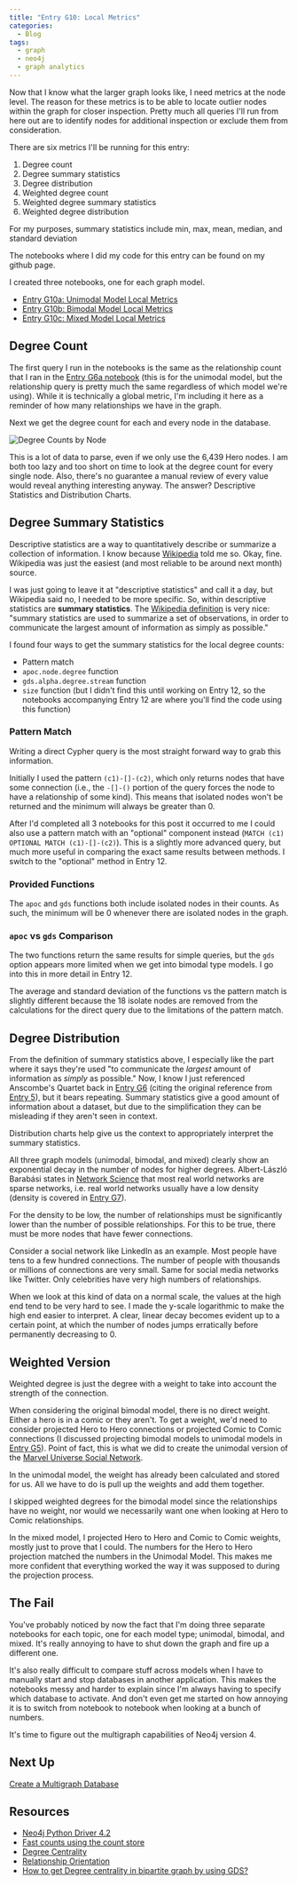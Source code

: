 ```yaml
---
title: "Entry G10: Local Metrics"
categories:
  - Blog 
tags:
  - graph
  - neo4j
  - graph analytics
---
```


Now that I know what the larger graph looks like, I need metrics at the node level. The reason for these metrics is to be able to locate outlier nodes within the graph for closer inspection. Pretty much all queries I'll run from here out are to identify nodes for additional inspection or exclude them from consideration.

There are six metrics I'll be running for this entry:

1. Degree count
2. Degree summary statistics
3. Degree distribution
4. Weighted degree count
5. Weighted degree summary statistics
6. Weighted degree distribution

For my purposes, summary statistics include min, max, mean, median, and standard deviation

The notebooks where I did my code for this entry can be found on my github page.

I created three notebooks, one for each graph model.

- [Entry G10a: Unimodal Model Local Metrics](https://github.com/julielinx/datascience_diaries/blob/master/graph/10a_nb_uni_local_metrics.ipynb)
- [Entry G10b: Bimodal Model Local Metrics](https://github.com/julielinx/datascience_diaries/blob/master/graph/10b_nb_bi_local_metrics.ipynb)
- [Entry G10c: Mixed Model Local Metrics](https://github.com/julielinx/datascience_diaries/blob/master/graph/10c_nb_mix_local_metrics.ipynb)

## Degree Count

The first query I run in the notebooks is the same as the relationship count that I ran in the [Entry G6a notebook](https://github.com/julielinx/datascience_diaries/blob/master/graph/06_7_8a_nb_unimodal_global_metrics.ipynb) (this is for the unimodal model, but the relationship query is pretty much the same regardless of which model we're using). While it is technically a global metric, I'm including it here as a reminder of how many relationships we have in the graph.

Next we get the degree count for each and every node in the database.

![Degree Counts by Node](https://julielinx.github.io/assets/images/g10_degree_df.png)

This is a lot of data to parse, even if we only use the 6,439 Hero nodes. I am both too lazy and too short on time to look at the degree count for every single node. Also, there's no guarantee a manual review of every value would reveal anything interesting anyway. The answer? Descriptive Statistics and Distribution Charts.

## Degree Summary Statistics

Descriptive statistics are a way to quantitatively describe or summarize a collection of information. I know because [Wikipedia](https://en.wikipedia.org/wiki/Descriptive_statistics) told me so. Okay, fine. Wikipedia was just the easiest (and most reliable to be around next month) source.

I was just going to leave it at "descriptive statistics" and call it a day, but Wikipedia said no, I needed to be more specific. So, within descriptive statistics are **summary statistics**. The [Wikipedia definition](https://en.wikipedia.org/wiki/Summary_statistics) is very nice: "summary statistics are used to summarize a set of observations, in order to communicate the largest amount of information as simply as possible."

I found four ways to get the summary statistics for the local degree counts:

- Pattern match
- `apoc.node.degree` function
- `gds.alpha.degree.stream` function
- `size` function (but I didn't find this until working on Entry 12, so the notebooks accompanying Entry 12 are where you'll find the code using this function)

### Pattern Match

Writing a direct Cypher query is the most straight forward way to grab this information. 

Initially I used the pattern `(c1)-[]-(c2)`, which only returns nodes that have some connection (i.e., the `-[]-()` portion of the query forces the node to have a relationship of some kind). This means that isolated nodes won't be returned and the minimum will always be greater than 0.

After I'd completed all 3 notebooks for this post it occurred to me I could also use a pattern match with an "optional" component instead (`MATCH (c1) OPTIONAL MATCH (c1)-[]-(c2)`). This is a slightly more advanced query, but much more useful in comparing the exact same results between methods. I switch to the "optional" method in Entry 12.

### Provided Functions

The `apoc` and `gds` functions both include isolated nodes in their counts. As such, the minimum will be 0 whenever there are isolated nodes in the graph.

### `apoc` vs `gds` Comparison

The two functions return the same results for simple queries, but the `gds` option appears more limited when we get into bimodal type models. I go into this in more detail in Entry 12.

The average and standard deviation of the functions vs the pattern match is slightly different because the 18 isolate nodes are removed from the calculations for the direct query due to the limitations of the pattern match.

## Degree Distribution

From the definition of summary statistics above, I especially like the part where it says they're used "to communicate the *largest* amount of information as *simply* as possible." Now, I know I just referenced Anscombe's Quartet back in [Entry G6](https://julielinx.github.io/blog/g06_global_counts/) (citing the original reference from [Entry 5](https://julielinx.github.io/blog/05_EDA/)), but it bears repeating. Summary statistics give a good amount of information about a dataset, but due to the simplification they can be misleading if they aren't seen in context.

Distribution charts help give us the context to appropriately interpret the summary statistics.

All three graph models (unimodal, bimodal, and mixed) clearly show an exponential decay in the number of nodes for higher degrees. Albert-László Barabási states in [Network Science](http://networksciencebook.com/chapter/2#real-networks) that most real world networks are sparse networks, i.e. real world networks usually have a low density (density is covered in [Entry G7](https://julielinx.github.io/blog/g07_global_density_diameter/)).

For the density to be low, the number of relationships must be significantly lower than the number of possible relationships. For this to be true, there must be more nodes that have fewer connections.

Consider a social network like LinkedIn as an example. Most people have tens to a few hundred connections. The number of people with thousands or millions of connections are very small. Same for social media networks like Twitter. Only celebrities have very high numbers of relationships.

When we look at this kind of data on a normal scale, the values at the high end tend to be very hard to see. I made the y-scale logarithmic to make the high end easier to interpret. A clear, linear decay becomes evident up to a certain point, at which the number of nodes jumps erratically before permanently decreasing to 0.

## Weighted Version

Weighted degree is just the degree with a weight to take into account the strength of the connection.

When considering the original bimodal model, there is no direct weight. Either a hero is in a comic or they aren't. To get a weight, we'd need to consider projected Hero to Hero connections or projected Comic to Comic connections (I discussed projecting bimodal models to unimodal models in [Entry G5](https://julielinx.github.io/blog/g05_project_bimodal/)). Point of fact, this is what we did to create the unimodal version of the [Marvel Universe Social Network](https://www.kaggle.com/csanhueza/the-marvel-universe-social-network).

In the unimodal model, the weight has already been calculated and stored for us. All we have to do is pull up the weights and add them together.

I skipped weighted degrees for the bimodal model since the relationships have no weight, nor would we necessarily want one when looking at Hero to Comic relationships.

In the mixed model, I projected Hero to Hero and Comic to Comic weights, mostly just to prove that I could. The numbers for the Hero to Hero projection matched the numbers in the Unimodal Model. This makes me more confident that everything worked the way it was supposed to during the projection process.

## The Fail

You've probably noticed by now the fact that I'm doing three separate notebooks for each topic, one for each model type; unimodal, bimodal, and mixed. It's really annoying to have to shut down the graph and fire up a different one.

It's also really difficult to compare stuff across models when I have to manually start and stop databases in another application. This makes the notebooks messy and harder to explain since I'm always having to specify which database to activate. And don't even get me started on how annoying it is to switch from notebook to notebook when looking at a bunch of numbers.

It's time to figure out the multigraph capabilities of Neo4j version 4.

## Next Up

[Create a Multigraph Database](https://julielinx.github.io/blog/g011_create_multigraphdb_desktop/)

## Resources

- [Neo4j Python Driver 4.2](https://neo4j.com/docs/api/python-driver/current/)
- [Fast counts using the count store](https://neo4j.com/developer/kb/fast-counts-using-the-count-store/)
- [Degree Centrality](https://neo4j.com/docs/graph-data-science/current/algorithms/degree-centrality/)
- [Relationship Orientation](https://neo4j.com/docs/graph-data-science/current/management-ops/cypher-projection/#cypher-projection-relationship-orientation)
- [How to get Degree centrality in bipartite graph by using GDS?](https://community.neo4j.com/t/how-to-get-degree-centrality-in-bipartite-graph-by-using-gds/30278)
